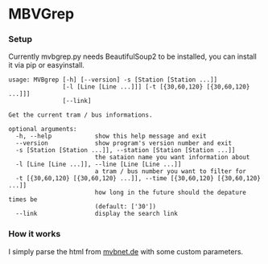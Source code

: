 # MBVGrep

### Setup

Currently mvbgrep.py needs BeautifulSoup2 to be installed, you can install it via pip or easyinstall.  

~~~
usage: MVBgrep [-h] [--version] -s [Station [Station ...]]
               [-l [Line [Line ...]]] [-t [{30,60,120} [{30,60,120} ...]]]
               [--link]

Get the current tram / bus informations.

optional arguments:
  -h, --help            show this help message and exit
  --version             show program's version number and exit
  -s [Station [Station ...]], --station [Station [Station ...]]
                        the sataion name you want information about
  -l [Line [Line ...]], --line [Line [Line ...]]
                        a tram / bus number you want to filter for
  -t [{30,60,120} [{30,60,120} ...]], --time [{30,60,120} [{30,60,120} ...]]
                        how long in the future should the depature times be
                        (default: ['30'])
  --link                display the search link
~~~

### How it works

I simply parse the html from [mvbnet.de](http://www.movi.de/mvb/fgi2/index.php) with some custom parameters.  